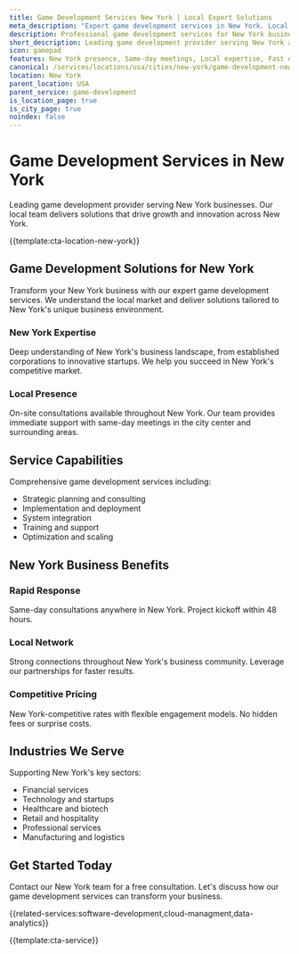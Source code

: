 ```yaml
---
title: Game Development Services New York | Local Expert Solutions
meta_description: "Expert game development services in New York. Local team, same-day consultations, proven results. Transform your business today."
description: Professional game development services for New York businesses
short_description: Leading game development provider serving New York and New York.
icon: gamepad
features: New York presence, Same-day meetings, Local expertise, Fast deployment, Competitive rates, Proven track record
canonical: /services/locations/usa/cities/new-york/game-development-new-york.html
location: New York
parent_location: USA
parent_service: game-development
is_location_page: true
is_city_page: true
noindex: false
---
```


# Game Development Services in New York

Leading game development provider serving New York businesses. Our local team delivers solutions that drive growth and innovation across New York.

{{template:cta-location-new-york}}

## Game Development Solutions for New York

Transform your New York business with our expert game development services. We understand the local market and deliver solutions tailored to New York's unique business environment.

### New York Expertise

Deep understanding of New York's business landscape, from established corporations to innovative startups. We help you succeed in New York's competitive market.

### Local Presence

On-site consultations available throughout New York. Our team provides immediate support with same-day meetings in the city center and surrounding areas.

## Service Capabilities

Comprehensive game development services including:
- Strategic planning and consulting
- Implementation and deployment
- System integration
- Training and support
- Optimization and scaling

## New York Business Benefits

### Rapid Response
Same-day consultations anywhere in New York. Project kickoff within 48 hours.

### Local Network
Strong connections throughout New York's business community. Leverage our partnerships for faster results.

### Competitive Pricing
New York-competitive rates with flexible engagement models. No hidden fees or surprise costs.

## Industries We Serve

Supporting New York's key sectors:
- Financial services
- Technology and startups
- Healthcare and biotech
- Retail and hospitality
- Professional services
- Manufacturing and logistics

## Get Started Today

Contact our New York team for a free consultation. Let's discuss how our game development services can transform your business.

{{related-services:software-development,cloud-managment,data-analytics}}

{{template:cta-service}}
